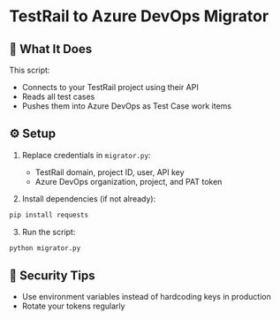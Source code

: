 # TestRail to Azure DevOps Migrator

## 🚀 What It Does
This script:
- Connects to your TestRail project using their API
- Reads all test cases
- Pushes them into Azure DevOps as Test Case work items

## ⚙️ Setup
1. Replace credentials in `migrator.py`:
   - TestRail domain, project ID, user, API key
   - Azure DevOps organization, project, and PAT token

2. Install dependencies (if not already):
```bash
pip install requests
```

3. Run the script:
```bash
python migrator.py
```

## 🔐 Security Tips
- Use environment variables instead of hardcoding keys in production
- Rotate your tokens regularly
